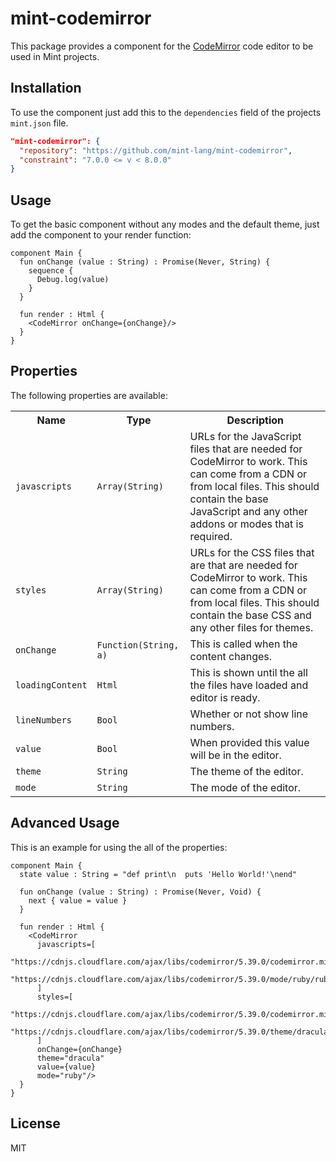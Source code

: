 # mint-codemirror

This package provides a component for the [CodeMirror](https://codemirror.net) code editor to be used in Mint projects.

## Installation

To use the component just add this to the `dependencies` field of the projects
`mint.json` file.

```json
"mint-codemirror": {
  "repository": "https://github.com/mint-lang/mint-codemirror",
  "constraint": "7.0.0 <= v < 8.0.0"
}
```

## Usage

To get the basic component without any modes and the default theme, just add the component to your render function:

```mint
component Main {
  fun onChange (value : String) : Promise(Never, String) {
    sequence {
      Debug.log(value)
    }
  }

  fun render : Html {
    <CodeMirror onChange={onChange}/>
  }
}
```

## Properties

The following properties are available:

<table>
  <tr>
    <th>Name</th>
    <th>Type</th>
    <th>Description</th>
  </tr>
  <tr>
    <td>
      <code>javascripts</code>
    </td>
    <td>
      <code>Array(String)</code>
    </td>
    <td>
      URLs for the JavaScript files that are needed for CodeMirror to work.
      This can come from a CDN or from local files. This should contain the
      base JavaScript and any other addons or modes that is required.
    </td>
  </tr>
  <tr>
    <td>
      <code>styles</code>
    </td>
    <td>
      <code>Array(String)</code>
    </td>
    <td>
      URLs for the CSS files that are that are needed for CodeMirror to work.
      This can come from a CDN or from local files. This should contain the
      base CSS and any other files for themes.
    </td>
  </tr>
  <tr>
    <td>
      <code>onChange</code>
    </td>
    <td style="white-space: nowrap;">
      <code>Function(String, a)</code>
    </td>
    <td>
      This is called when the content changes.
    </td>
  </tr>
  <tr>
    <td>
      <code>loadingContent</code>
    </td>
    <td>
      <code>Html</code>
    </td>
    <td>
      This is shown until the all the files have loaded and editor is ready.
    </td>
  </tr>
  <tr>
    <td>
      <code>lineNumbers</code>
    </td>
    <td>
      <code>Bool</code>
    </td>
    <td>
      Whether or not show line numbers.
    </td>
  </tr>
  <tr>
    <td>
      <code>value</code>
    </td>
    <td>
      <code>Bool</code>
    </td>
    <td>
      When provided this value will be in the editor.
    </td>
  </tr>
  <tr>
    <td>
      <code>theme</code>
    </td>
    <td>
      <code>String</code>
    </td>
    <td>
      The theme of the editor.
    </td>
  </tr>
  <tr>
    <td>
      <code>mode</code>
    </td>
    <td>
      <code>String</code>
    </td>
    <td>
      The mode of the editor.
    </td>
  </tr>
</table>

## Advanced Usage

This is an example for using the all of the properties:

```mint
component Main {
  state value : String = "def print\n  puts 'Hello World!'\nend"

  fun onChange (value : String) : Promise(Never, Void) {
    next { value = value }
  }

  fun render : Html {
    <CodeMirror
      javascripts=[
        "https://cdnjs.cloudflare.com/ajax/libs/codemirror/5.39.0/codemirror.min.js",
        "https://cdnjs.cloudflare.com/ajax/libs/codemirror/5.39.0/mode/ruby/ruby.min.js"
      ]
      styles=[
        "https://cdnjs.cloudflare.com/ajax/libs/codemirror/5.39.0/codemirror.min.css",
        "https://cdnjs.cloudflare.com/ajax/libs/codemirror/5.39.0/theme/dracula.min.css"
      ]
      onChange={onChange}
      theme="dracula"
      value={value}
      mode="ruby"/>
  }
}
```

## License

MIT
